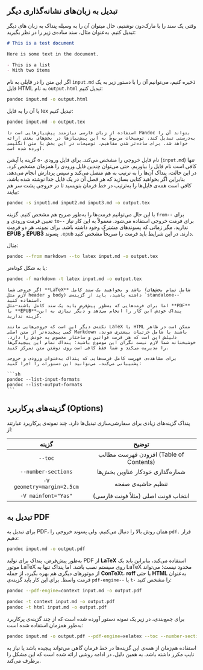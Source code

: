 ## تبدیل به زبان‌های نشانه‌گذاری دیگر

وقتی یک سند را با مارک‌دون نوشتیم، حال میتوان آن را به وسیله پنداک به زبان های دیگر تبدیل کنیم. به‌عنوان مثال، سند ساده‌ی زیر را در نظر بگیرید:

```md
# This is a test document

Here is some text in the document.

- This is a list
- With two items
```

اگر این متن را در فایلی به نام `input.md` ذخیره کنیم، می‌توانیم آن را با دستور زیر به یک فایل HTML به نام `output.html` تبدیل کنیم:

```sh
pandoc input.md -o output.html
```

یا آن را به فایل tex تبدیل کنیم:

```sh
pandoc input.md -o output.tex
```

```admonish warning title="نکته"
استفاده از زبان فارسی نیازمند پیش‌نیازهایی است تا Pandoc بتواند آن را به‌درستی تبدیل کند. توضیحات مربوط به این پیش‌نیازها در بخش‌های بعدی ارائه خواهد شد. برای ساده‌تر شدن مفاهیم، توضیحات در این بخش با متن انگلیسی آورده شده است.
```

گزینه یا آپشن `o-` نام فایل خروجی را مشخص می‌کند. برای فایل ورودی (`input.md`) تنها کافی است نام فایل را بیاوریم. حتی می‌توان چندین فایل ورودی را همزمان مشخص کرد. در این حالت، پنداک آن‌ها را به ترتیب به هم متصل می‌کند و سپس پردازش انجام می‌دهد. بنابراین اگر بخواهید کتابی بسازید که هر فصل آن در یک فایل جدا نوشته شده باشد، کافی است همه‌ی فایل‌ها را به‌ترتیب در خط فرمان بنویسید تا در خروجی پشت سر هم بیایند:

```sh
pandoc -s input1.md input2.md input3.md -o output.tex
```

با این حال می‌توانیم فرمت‌ها را به‌طور صریح هم مشخص کنیم. گزینه `from--` برای تعیین فرمت ورودی و `to--` برای فرمت خروجی استفاده می‌شود. معمولاً به این کار نیاز ندارید، مگر زمانی که پسوندهای مشترک وجود داشته باشد. برای نمونه، هر دو فرمت **EPUB** و **EPUB3** پسوند `.epub` دارند. در این شرایط باید فرمت را صریحاً مشخص کنید.

مثال:

```sh
pandoc --from markdown --to latex input.md -o output.tex
```

یا به شکل کوتاه‌تر:

```sh
pandoc -f markdown -t latex input.md -o output.tex
```

````admonish tip title="نکته کاربردی"
اگر خروجی شما **LaTeX** باشد و بخواهید یک سند کامل (شامل تمام بخش‌های لازم مثل header و body) داشته باشید، باید از گزینه‌ی `standalone--` استفاده کنید.
اما برای فرمت‌هایی که به‌طور پیش‌فرض باید یک سند کامل باشند—مثل **PDF** یا **EPUB**—پنداک خودش این کار را انجام می‌دهد و دیگر نیازی به این گزینه ندارید.

نکته‌ی دیگر این است که خروجی‌هایی مانند LaTeX یا HTML ممکن است در ظاهر کمی پیچیده‌تر از متن اصلی Markdown باشند یا شامل جزئیات بیشتری شوند. دلیلش این است که هر فرمت قوانین و ساختار مخصوص به خودش را دارد. خوشبختانه شما لازم نیست نگران این موضوع باشید؛ پنداک تمام این پیچیدگی‌ها را مدیریت می‌کند و شما فقط کافی است روی نوشتن متن تمرکز کنید.

برای مشاهده‌ی فهرست کامل فرمت‌هایی که پنداک به‌عنوان ورودی و خروجی پشتیبانی می‌کند، می‌توانید این دستورات را اجرا کنید:

```sh
pandoc --list-input-formats
pandoc --list-output-formats
```
````

## گزینه‌های پرکاربرد (Options)

پنداک گزینه‌های زیادی برای سفارشی‌سازی تبدیل‌ها دارد. چند نمونه‌ی پرکاربرد عبارتند از:

|                      گزینه                      |                 توضیح                  |
| :---------------------------------------------: | :------------------------------------: |
|          <div dir="ltr">`--toc`</div>           | افزودن فهرست مطالب (Table of Contents) |
|    <div dir="ltr">`--number-sections`</div>     |    شماره‌گذاری خودکار عناوین بخش‌ها    |
| <div dir="ltr">`-V geometry=margin=2.5cm`</div> |           تنظیم حاشیه‌ی صفحه           |
|    <div dir="ltr">`-V mainfont="Yas"`</div>     |  انتخاب فونت اصلی (مثلاً فونت فارسی)   |

## تبدیل به PDF

برای تبدیل به PDF، همان روش بالا را دنبال می‌کنیم، ولی پسوند خروجی را `pdf.` قرار دهیم:

```sh
pandoc input.md -o output.pdf
```

به‌طور پیش‌فرض، پنداک برای تولید PDF از **LaTeX** استفاده می‌کند، بنابراین باید یک موتور LaTeX روی سیستم نصب باشد. اما پنداک تنها به LaTeX محدود نیست؛ می‌تواند از موتورهای دیگری هم بهره بگیرد، از جمله **ConTeXt**، **roff** یا حتی **HTML** به‌عنوان فرمت واسط. برای این کار باید گزینه‌ی `pdf-engine--` یا `t-` را مشخص کنید:

```sh
pandoc --pdf-engine=context input.md -o output.pdf

pandoc -t context input.md -o output.pdf
pandoc -t html input.md -o output.pdf
```

برای جمع‌بندی، در زیر یک نمونه دستور آورده شده است که از چند گزینه‌ی پرکاربرد به‌طور همزمان استفاده شده است:

```sh
pandoc input.md -o output.pdf --pdf-engine=xelatex --toc --number-sections -V geometry=margin=2.5cm
```

استفاده هم‌زمان از همه‌ی این گزینه‌ها در خط فرمان گاهی می‌تواند پیچیده باشد یا نیاز به تایپ مکرر داشته باشد. به همین دلیل، در ادامه روشی ارائه شده است که این مشکل را برطرف می‌کند.
